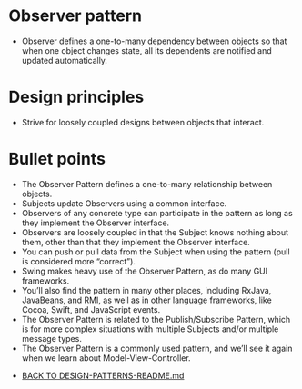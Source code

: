 # Observer pattern

* Observer defines a one-to-many dependency between objects 
so that when one object changes state, all its dependents are notified and updated automatically.

# Design principles

* Strive for loosely coupled designs between objects that interact.

# Bullet points

* The Observer Pattern defines a one-to-many relationship between objects.
* Subjects update Observers using a common interface.
* Observers of any concrete type can participate in the pattern as long as they implement the Observer interface.
* Observers are loosely coupled in that the Subject knows nothing about them, other than that they implement the Observer interface.
* You can push or pull data from the Subject when using the pattern (pull is considered more “correct”).
* Swing makes heavy use of the Observer Pattern, as do many GUI frameworks.
* You’ll also find the pattern in many other places, including RxJava, JavaBeans, and RMI, as well as in other language frameworks, like Cocoa, Swift, and JavaScript events.
* The Observer Pattern is related to the Publish/Subscribe Pattern, which is for more complex situations with multiple Subjects and/or multiple message types.
* The Observer Pattern is a commonly used pattern, and we’ll see it again when we learn about Model-View-Controller.


- [BACK TO DESIGN-PATTERNS-README.md](../DESIGN-PATTERNS-README.md)
